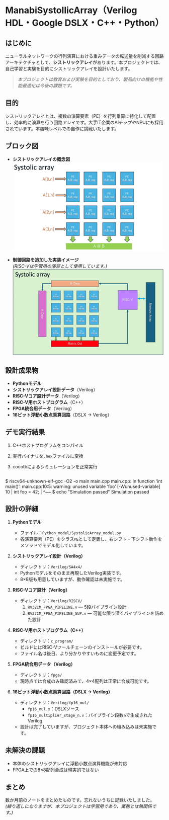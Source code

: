 # ManabiSystollicArray（Verilog HDL・Google DSLX・C++・Python）

## はじめに

ニューラルネットワークの行列演算における重みデータの転送量を削減する回路アーキテクチャとして、**シストリックアレイ**があります。本プロジェクトでは、自己学習と実験を目的にシストリックアレイを設計いたします。  
> *本プロジェクトは教育および実験を目的としており、製品向けの機能や性能最適化は今後の課題です。*

## 目的

シストリックアレイとは、複数の演算要素（PE）を行列乗算に特化して配置し、効率的に演算を行う回路アレイです。大手IT企業のAIチップやNPUにも採用されています。本趣味レベルでの自作に挑戦いたします。

## ブロック図

- **シストリックアレイの概念図**  
  ![シストリックアレイ](https://github.com/rmbmp717/ManabiSystolicArray/blob/main/image/SA_zu.jpg?raw=true)

- **制御回路を追加した実装イメージ**  
  *(RISC-Vは学習用の演習として使用しています。)*  
  ![実装イメージ](https://github.com/rmbmp717/ManabiSystolicArray/blob/main/image/SA_zu2.jpg?raw=true)

## 設計成果物

- **Pythonモデル**  
- **シストリックアレイ設計データ**（Verilog）  
- **RISC-Vコア設計データ**（Verilog）  
- **RISC-V用ホストプログラム**（C++）  
- **FPGA統合用データ**（Verilog）  
- **16ビット浮動小数点乗算回路**（DSLX → Verilog）

## デモ実行結果

1. C++ホストプログラムをコンパイル  
2. 実行バイナリを`.hex`ファイルに変換  
3. cocotbによるシミュレーションを正常実行

   ```bash
$ riscv64-unknown-elf-gcc -O2 -o main main.cpp
main.cpp: In function ‘int main()’:
main.cpp:10:5: warning: unused variable ‘foo’ [-Wunused-variable]
    10 |     int foo = 42;
       |     ^~~
$ echo "Simulation passed"
Simulation passed

## 設計の詳細

1. **Pythonモデル**  
   - ファイル：`Python_model/SystolicArray_model.py`  
   - 各演算要素（PE）をクラス`PE`として定義し、右シフト・下シフト動作をメソッドでモデル化しています。

2. **シストリックアレイ設計（Verilog）**  
   - ディレクトリ：`Verilog/SA4x4/`  
   - Pythonモデルをそのまま再現したVerilog実装です。  
   - 8×8版も用意していますが、動作確認は未実施です。

3. **RISC-Vコア設計（Verilog）**  
   - ディレクトリ：`Verilog/RISCV/`  
     1. `RV32IM_FPGA_PIPELINE.v` — 5段パイプライン設計  
     2. `RV32IM_FPGA_PIPELINE_SUP.v` — 可能な限り深くパイプラインを詰めた設計

4. **RISC-V用ホストプログラム（C++）**  
   - ディレクトリ：`c_program/`  
   - ビルドにはRISC-Vツールチェーンのインストールが必要です。  
   - ファイル名は後日、より分かりやすいものに変更予定です。

5. **FPGA統合用データ（Verilog）**  
   - ディレクトリ：`fpga/`  
   - 現時点では合成のみ確認済みで、4×4配列は正常に合成可能です。

6. **16ビット浮動小数点乗算回路（DSLX → Verilog）**  
   - ディレクトリ：`Verilog/fp16_mul/`  
     - `fp16_mul.x`：DSLXソース  
     - `fp16_multiplier_stage_n.v`：パイプライン段数`n`で生成されたVerilog  
   - 設計は完了していますが、プロジェクト本体への組み込みは未実施です。

## 未解決の課題

- 本体のシストリックアレイに浮動小数点演算機能が未対応  
- FPGA上での8×8配列合成は現実的ではない

## まとめ

数か月前のノートをまとめたものです。忘れないうちに記録いたしました。  
*(繰り返しになりますが、本プロジェクトは学習用であり、業務とは無関係です。)*  
